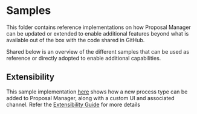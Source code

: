 # Samples

This folder contains reference implementations on how Proposal Manager can be updated or extended to enable additional features beyond what is available out of the box with the code shared in GitHub.

Shared below is an overview of the different samples that can be used as reference or directly adopted to enable additional capabilities.

## Extensibility

This sample implementation [here](.\extensibility) shows how a new process type can be added to Proposal Manager, along with a custom UI and associated channel.
Refer the [Extensibility Guide](.\extensibility\Proposal%20Manager%20Wave%203%20Extensibility%20Guide.docx) for more details